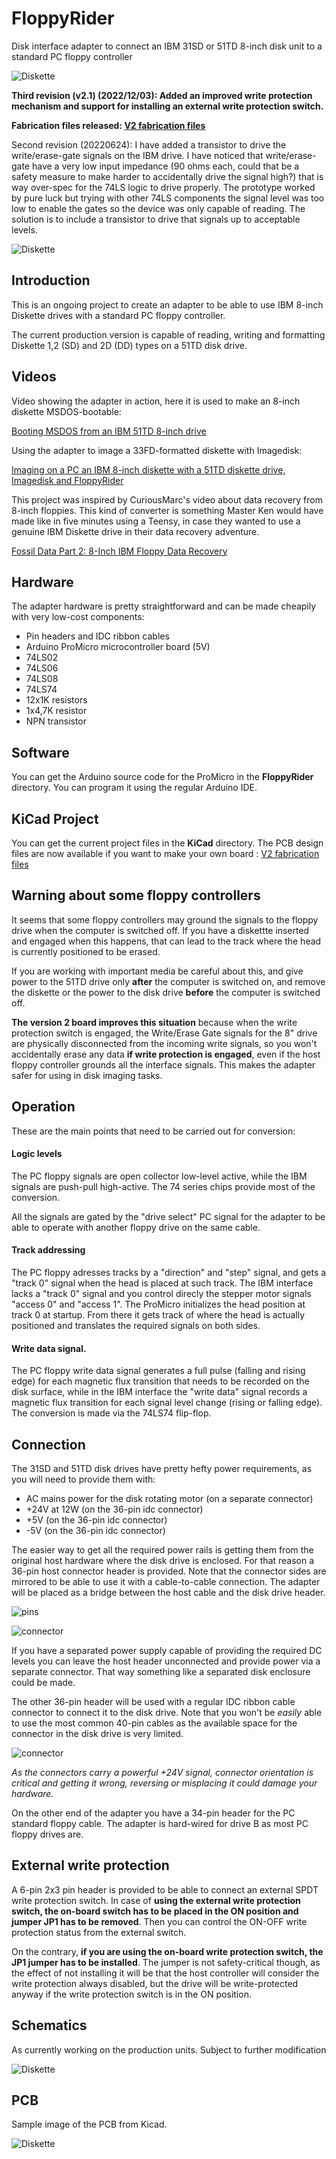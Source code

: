 # FloppyRider
Disk interface adapter to connect an IBM 31SD or 51TD 8-inch disk unit to a standard PC floppy controller

![Diskette](./images/v2_pcb.JPG)


__Third revision (v2.1) (2022/12/03): Added an improved write protection mechanism and support for installing an external write protection switch.__

__Fabrication files released: [V2 fabrication files](./pcb)__

Second revision (20220624): I have added a transistor to drive the write/erase-gate signals on the IBM drive. I have noticed that write/erase-gate have a very low input impedance (90 ohms each, could that be a safety measure to make harder to accidentally drive the signal high?) that is way over-spec for the 74LS logic to drive properly. The prototype worked by pure luck but trying with other 74LS components the signal level was too low to enable the gates so the device was only capable of reading. The solution is to include a transistor to drive that signals up to acceptable levels.


![Diskette](./images/IBM_Diskette_1_with_envelope.gif)


## Introduction

This is an ongoing project to create an adapter to be able to use IBM 8-inch Diskette drives with a standard PC floppy controller.

The current production version is capable of reading, writing and formatting Diskette 1,2 (SD) and 2D (DD) types on a 51TD disk drive.

## Videos

Video showing the adapter in action, here it is used to make an 8-inch diskette MSDOS-bootable:

[Booting MSDOS from an IBM 51TD 8-inch drive](https://www.youtube.com/watch?v=TbLUqG_d6FU)

Using the adapter to image a 33FD-formatted diskette with Imagedisk:

[Imaging on a PC an IBM 8-inch diskette with a 51TD diskette drive, Imagedisk and FloppyRider](https://www.youtube.com/watch?v=4pZ3qMAHVGs)

This project was inspired by CuriousMarc's video about data recovery from 8-inch floppies. This kind of converter is something Master Ken would have made like in five minutes using a Teensy, in case they wanted to use a genuine IBM Diskette drive in their data recovery adventure.

[Fossil Data Part 2: 8-Inch IBM Floppy Data Recovery](https://www.youtube.com/watch?v=5FVwheTVWko)



## Hardware

The adapter hardware is pretty straightforward and can be made cheapily with very low-cost components:

* Pin headers and IDC ribbon cables
* Arduino ProMicro microcontroller board (5V)
* 74LS02
* 74LS06
* 74LS08
* 74LS74
* 12x1K resistors
* 1x4,7K resistor
* NPN transistor


## Software

You can get the Arduino source code for the ProMicro in the __FloppyRider__ directory. You can program it using the regular Arduino IDE.

## KiCad Project

You can get the current project files in the __KiCad__ directory. The PCB design files are now available if you want to make your own board :  [V2 fabrication files](./pcb)

## Warning about some floppy controllers

It seems that some floppy controllers may ground the signals to the floppy drive when the computer is switched off. If you have a diskettte inserted and engaged when this happens, that can lead to the track where the head is currently positioned to be erased.

If you are working with important media be careful about this, and give power to the 51TD drive only __after__ the computer is switched on, and remove the diskette or the power to the disk drive __before__ the computer is switched off.

__The version 2 board improves this situation__ because when the write protection switch is engaged, the Write/Erase Gate signals for the 8" drive are physically disconnected from the incoming write signals, so you won't accidentally erase any data __if write protection is engaged__, even if the host floppy controller grounds all the interface signals. This makes the adapter safer for using in disk imaging tasks.

## Operation

These are the main points that need to be carried out for conversion:

#### Logic levels

The PC floppy signals are open collector low-level active, while the IBM signals are push-pull high-active. The 74 series chips provide most of the conversion.

All the signals are gated by the "drive select" PC signal for the adapter to be able to operate with another floppy drive on the same cable.

#### Track addressing

The PC floppy adresses tracks by a "direction" and "step" signal, and gets a "track 0" signal when the head is placed at such track. The IBM interface lacks a "track 0" signal and you control direcly the stepper motor signals "access 0" and "access 1". The ProMicro initializes the head position at track 0 at startup. From there it gets track of where the head is actually positioned and translates the required signals on both sides.

#### Write data signal.

The PC floppy write data signal generates a full pulse (falling and rising edge) for each magnetic flux transition that needs to be recorded on the disk surface, while in the IBM interface the "write data" signal records a magnetic flux transition for each signal level change (rising or falling edge). The conversion is made via the 74LS74 flip-flop.


## Connection

The 31SD and 51TD disk drives have pretty hefty power requirements, as you will need to provide them with:

* AC mains power for the disk rotating motor (on a separate connector)
* +24V at 12W (on the 36-pin idc connector)
* +5V (on the 36-pin idc connector)
* -5V (on the 36-pin idc connector)

The easier way to get all the required power rails is getting them from the original host hardware where the disk drive is enclosed. For that reason a 36-pin host connector header is provided. Note that the connector sides are mirrored to be able to use it with a cable-to-cable connection. The adapter will be placed as a bridge between the host cable and the disk drive header.

![pins](./images/pins.JPG)

![connector](./images/connector.JPG)


If you have a separated power supply capable of providing the required DC levels you can leave the host header unconnected and provide power via a separate connector. That way something like a separated disk enclosure could be made.

The other 36-pin header will be used with a regular IDC ribbon cable connector to connect it to the disk drive. Note that you won't be _easily_ able to use the most common 40-pin cables as the available space for the connector in the disk drive is very limited.

![connector](./images/connected.JPG)


_As the connectors carry a powerful +24V signal, connector orientation is critical and getting it wrong, reversing or misplacing it could damage your hardware._

On the other end of the adapter you have a 34-pin header for the PC standard floppy cable. The adapter is hard-wired for drive B as most PC floppy drives are.


## External write protection

A 6-pin 2x3 pin header is provided to be able to connect an external SPDT write protection switch. In case of __using the external write protection switch, the on-board switch has to be placed in the ON position and jumper JP1 has to be removed__. Then you can control the ON-OFF write protection status from the external switch.

On the contrary, __if you are using the on-board write protection switch, the JP1 jumper has to be installed__. The jumper is not safety-critical though, as the effect of not installing it will be that the host controller will consider the write protection always disabled, but the drive will be write-protected anyway if the write protection switch is in the ON position.

## Schematics

As currently working on the production units. Subject to further modification

![Diskette](./images/schematic.png)


## PCB

Sample image of the PCB from Kicad.

![Diskette](./images/pcb2.png)
